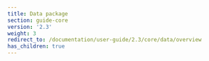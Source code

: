 ```yaml
---
title: Data package
section: guide-core
version: '2.3'
weight: 3
redirect_to: /documentation/user-guide/2.3/core/data/overview
has_children: true
---
```

